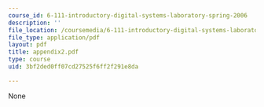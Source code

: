 ```yaml
---
course_id: 6-111-introductory-digital-systems-laboratory-spring-2006
description: ''
file_location: /coursemedia/6-111-introductory-digital-systems-laboratory-spring-2006/3bf2ded0ff07cd27525f6ff2f291e8da_appendix2.pdf
file_type: application/pdf
layout: pdf
title: appendix2.pdf
type: course
uid: 3bf2ded0ff07cd27525f6ff2f291e8da

---
```

None